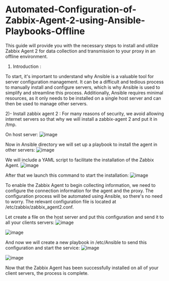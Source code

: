 # Automated-Configuration-of-Zabbix-Agent-2-using-Ansible-Playbooks-Offline
This guide will provide you with the necessary steps to install and utilize Zabbix Agent 2 for data collection and transmission to your proxy in an offline environment.

1) Introduction :

To start, it's important to understand why Ansible is a valuable tool for server configuration management. It can be a difficult and tedious process to manually install and configure servers, which is why Ansible is used to simplify and streamline this process. Additionally, Ansible requires minimal resources, as it only needs to be installed on a single host server and can then be used to manage other servers.

2)- Install zabbix agent 2 :
For many reasons of security, we avoid allowing internet servers so that why we will install a zabbix-agent 2 and put it in /tmp.

On host server:
![image](https://user-images.githubusercontent.com/129797537/231609051-26d8f8f1-9d0f-46d2-8541-a83f57a5f9f7.png)

Now in Ansible directory we will set up a playbook to install the agent in other servers:
![image](https://user-images.githubusercontent.com/129797537/231609310-04719c96-ad2c-4613-8fe6-c39fca9a5a2c.png)

We will include a YAML script to facilitate the installation of the Zabbix Agent.
![image](https://user-images.githubusercontent.com/129797537/231609645-1eda6869-4968-4075-b88d-c612786939d7.png)

After that we launch this command to start the installation:
![image](https://user-images.githubusercontent.com/129797537/231609775-5f1da554-f2b0-44fa-ba61-dcffd2c926cf.png)

To enable the Zabbix Agent to begin collecting information, we need to configure the connection information for the agent and the proxy. The configuration process will be automated using Ansible, so there's no need to worry. The relevant configuration file is located at /etc/zabbix/zabbix_agent2.conf.

Let create a file on the host server and put this configuration and send it to all your clients servers:
![image](https://user-images.githubusercontent.com/129797537/231609990-3c72b408-495f-4a7e-b7a3-1ab6a7d70caf.png)

![image](https://user-images.githubusercontent.com/129797537/231610108-1f2319f8-a0fb-4e90-a602-c3f629029c3c.png)

And now we will create a new playbook in /etc/Ansible to send this configuration and start the service:
![image](https://user-images.githubusercontent.com/129797537/231610285-8dc137e0-ee2f-40f7-9e4c-6c8d736bbdff.png)

![image](https://user-images.githubusercontent.com/129797537/231610416-2ad83292-9914-44c1-ad63-91bde83ff4af.png)


Now that the Zabbix Agent has been successfully installed on all of your client servers, the process is complete.
